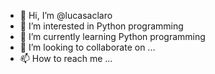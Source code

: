 - 👋 Hi, I’m @lucasaclaro
- 👀 I’m interested in Python programming
- 🌱 I’m currently learning Python programming
- 💞️ I’m looking to collaborate on ...
- 📫 How to reach me ...

<!---
lucasaclaro/lucasaclaro is a ✨ special ✨ repository because its `README.md` (this file) appears on your GitHub profile.
You can click the Preview link to take a look at your changes.
--->

